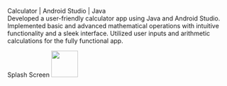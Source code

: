 Calculator | Android Studio | Java <br/>
Developed a user-friendly calculator app using Java and Android Studio. Implemented basic and
advanced mathematical operations with intuitive functionality and a sleek interface. Utilized user inputs
and arithmetic calculations for the fully functional app.

Splash Screen
<img src="[http://url/image.png](https://github.com/ibankang/math_time/assets/111854504/d005d373-442a-48b3-a56f-3fc9c8ff7ef7)https://github.com/ibankang/math_time/assets/111854504/d005d373-442a-48b3-a56f-3fc9c8ff7ef7" height="60" width="60" >

